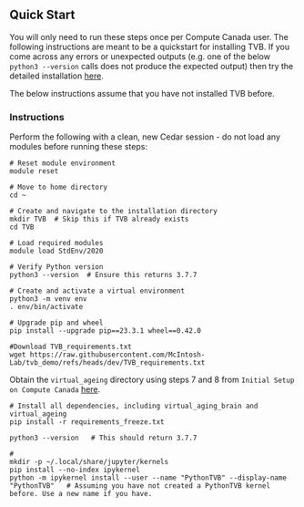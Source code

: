 ## Quick Start
You will only need to run these steps once per Compute Canada user. The following instructions are meant to be a quickstart for installing TVB. If you come across any errors or unexpected outputs (e.g. one of the below `python3 --version` calls does not produce the expected output) then try the detailed installation [here](https://github.com/McIntosh-Lab/tvb_demo/tree/main).

The below instructions assume that you have not installed TVB before.


### Instructions

Perform the following with a clean, new Cedar session - do not load any modules before running these steps:

```
# Reset module environment
module reset

# Move to home directory
cd ~

# Create and navigate to the installation directory
mkdir TVB  # Skip this if TVB already exists
cd TVB

# Load required modules
module load StdEnv/2020

# Verify Python version
python3 --version  # Ensure this returns 3.7.7

# Create and activate a virtual environment
python3 -m venv env
. env/bin/activate

# Upgrade pip and wheel
pip install --upgrade pip==23.3.1 wheel==0.42.0

#Download TVB_requirements.txt
wget https://raw.githubusercontent.com/McIntosh-Lab/tvb_demo/refs/heads/dev/TVB_requirements.txt

```


Obtain the `virtual_ageing` directory using steps 7 and 8 from `Initial Setup on Compute Canada` [here](https://github.com/McIntosh-Lab/tvb_demo/tree/main).

```
# Install all dependencies, including virtual_aging_brain and virtual_ageing
pip install -r requirements_freeze.txt

python3 --version   # This should return 3.7.7

#
mkdir -p ~/.local/share/jupyter/kernels
pip install --no-index ipykernel
python -m ipykernel install --user --name "PythonTVB" --display-name "PythonTVB"   # Assuming you have not created a PythonTVB kernel before. Use a new name if you have.
```
